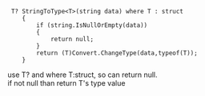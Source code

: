 ```CSharp
 T? StringToType<T>(string data) where T : struct   
    {  
        if (string.IsNullOrEmpty(data)) 
        {
            return null; 
        }
        return (T)Convert.ChangeType(data,typeof(T)); 
    }
```
use T? and where T:struct, so can return null.  
if not null than return T's type value  
